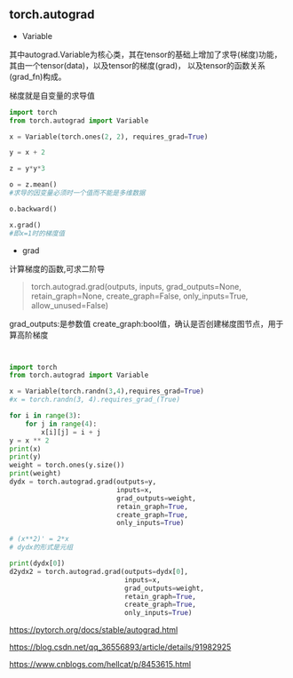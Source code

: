 
## torch.autograd

- Variable

其中autograd.Variable为核心类，其在tensor的基础上增加了求导(梯度)功能，其由一个tensor(data)，以及tensor的梯度(grad)，
以及tensor的函数关系(grad_fn)构成。

梯度就是自变量的求导值

```py
import torch
from torch.autograd import Variable

x = Variable(torch.ones(2, 2), requires_grad=True)

y = x + 2

z = y*y*3

o = z.mean()
#求导的因变量必须时一个值而不能是多维数据

o.backward()

x.grad()
#即x=1时的梯度值


```

- grad

计算梯度的函数,可求二阶导
>torch.autograd.grad(outputs, inputs, grad_outputs=None, retain_graph=None, create_graph=False, only_inputs=True, allow_unused=False)

grad_outputs:是参数值
create_graph:bool值，确认是否创建梯度图节点，用于算高阶梯度

```py


import torch
from torch.autograd import Variable

x = Variable(torch.randn(3,4),requires_grad=True) 
#x = torch.randn(3, 4).requires_grad_(True)

for i in range(3):
    for j in range(4):
        x[i][j] = i + j
y = x ** 2
print(x)
print(y)
weight = torch.ones(y.size())
print(weight)
dydx = torch.autograd.grad(outputs=y,
                           inputs=x,
                           grad_outputs=weight,
                           retain_graph=True,
                           create_graph=True,
                           only_inputs=True)

# (x**2)' = 2*x 
# dydx的形式是元组

print(dydx[0])
d2ydx2 = torch.autograd.grad(outputs=dydx[0],
                             inputs=x,
                             grad_outputs=weight,
                             retain_graph=True,
                             create_graph=True,
                             only_inputs=True)

```




https://pytorch.org/docs/stable/autograd.html

https://blog.csdn.net/qq_36556893/article/details/91982925

https://www.cnblogs.com/hellcat/p/8453615.html
